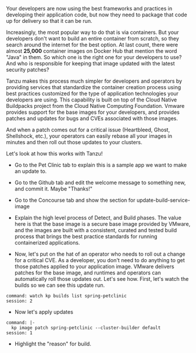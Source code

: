 Your developers are now using the best frameworks and practices in developing their application code, but now they need to package that code up for delivery so that it can be run.  

Increasingly, the most popular way to do that is via containers.  But your developers don't want to build an entire container from scratch, so they search around the internet for the best option.  At last count, there were almost **25,000** container images on Docker Hub that mention the word "Java" in them.  So which one is the right one for your developers to use?  And who is responsible for keeping that image updated with the latest security patches?

Tanzu makes this process much simpler for developers and operators by providing services that standardize the container creation process using best practices customized for the type of application technologies your developers are using.  This capability is built on top of the Cloud Native Buildpacks project from the Cloud Native Computing Foundation.  Vmware provides support for the base images for your developers, and provides patches and updates for bugs and CVEs associated with those images.

And when a patch comes out for a critical issue (Heartbleed, Ghost, Shellshock, etc.), your operators can easily rebase all your images in minutes and then roll out those updates to your clusters.

Let's look at how this works with Tanzu!

* Go to the Pet Clinic tab to explain this is a sample app we want to make an update to.
* Go to the Github tab and edit the welcome message to something new, and commit it.  Maybe "Thanks!"
* Go to the Concourse tab and show the section for update-build-service-image
* Explain the high level process of Detect, and Build phases.  The value here is that the base image is a secure base image provided by VMware, and the images are built with a consistent, curated and tested build process that brings the best practice standards for running containerized applications.


* Now, let's put on the hat of an operator who needs to roll out a change for a critical CVE.  As a developer, you don't need to do anything to get those patches applied to your application image.  VMware delivers patches for the base image, and runtimes and operators can automatically roll those updates out.  Let's see how.  First, let's watch the builds so we can see this update run.

```terminal:execute
command: watch kp builds list spring-petclinic
session: 2
```

* Now let's apply updates

```terminal:execute
command: |-
  kp image patch spring-petclinic --cluster-builder default  
session: 1
```

* Highlight the "reason" for build.